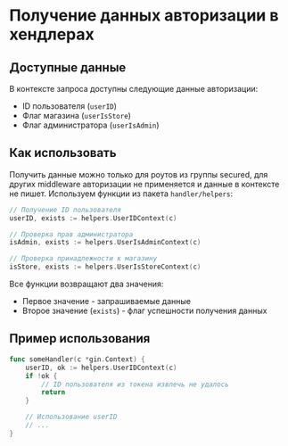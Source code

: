 # Получение данных авторизации в хендлерах

## Доступные данные
В контексте запроса доступны следующие данные авторизации:
- ID пользователя (`userID`)
- Флаг магазина (`userIsStore`)
- Флаг администратора (`userIsAdmin`)

## Как использовать

Получить данные можно только для роутов из группы secured, для других middleware авторизации не применяется и данные в контексте не пишет. Используем функции из пакета `handler/helpers`:

```go
// Получение ID пользователя
userID, exists := helpers.UserIDContext(c)

// Проверка прав администратора
isAdmin, exists := helpers.UserIsAdminContext(c)

// Проверка принадлежности к магазину
isStore, exists := helpers.UserIsStoreContext(c)
```

Все функции возвращают два значения:
- Первое значение - запрашиваемые данные
- Второе значение (`exists`) - флаг успешности получения данных

## Пример использования

```go
func someHandler(c *gin.Context) {
    userID, ok := helpers.UserIDContext(c)
    if !ok {
        // ID пользователя из токена извлечь не удалось
        return
    }

    // Использование userID
    // ...
}
```
